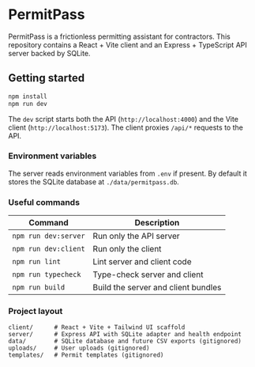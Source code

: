 # PermitPass

PermitPass is a frictionless permitting assistant for contractors. This repository contains a React + Vite client and an Express + TypeScript API server backed by SQLite.

## Getting started

```bash
npm install
npm run dev
```

The `dev` script starts both the API (`http://localhost:4000`) and the Vite client (`http://localhost:5173`). The client proxies `/api/*` requests to the API.

### Environment variables

The server reads environment variables from `.env` if present. By default it stores the SQLite database at `./data/permitpass.db`.

### Useful commands

| Command | Description |
| --- | --- |
| `npm run dev:server` | Run only the API server |
| `npm run dev:client` | Run only the client |
| `npm run lint` | Lint server and client code |
| `npm run typecheck` | Type-check server and client |
| `npm run build` | Build the server and client bundles |

### Project layout

```
client/      # React + Vite + Tailwind UI scaffold
server/      # Express API with SQLite adapter and health endpoint
data/        # SQLite database and future CSV exports (gitignored)
uploads/     # User uploads (gitignored)
templates/   # Permit templates (gitignored)
```
